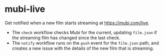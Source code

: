 # mubi-live

Get notified when a new film starts streaming at https://mubi.com/live.

- The `check` workflow checks Mubi for the current, updating `film.json` if the streaming film has changed since the last check.
- The `notify` workflow runs on the `push` event for the `film.json` path, and creates a new issue with the details of the new film that is streaming.
